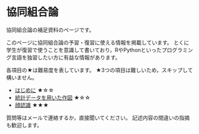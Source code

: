 # 協同組合論

協同組合論の補足資料のページです。

このページに協同組合論の予習・復習に使える情報を掲載しています。
とくに学生が復習で使うことを意識して書いており，RやPythonといったプログラミング言語を独習したい方に有益な情報があります。

各項目の★は難易度を表しています。
★3つの項目は難しいため，スキップして構いません。

- [はじめに](https://takeshinishimura.github.io/Cooperative/01_introduction.html) ★☆☆
- [統計データを用いた作図](https://takeshinishimura.github.io/Cooperative/02_stats.html) ★☆☆
- [顔認識](https://takeshinishimura.github.io/Cooperative/03_face.html) ★★★


質問等はメールで連絡するか，直接聞いてください。
記述内容の間違いの指摘も歓迎します。
